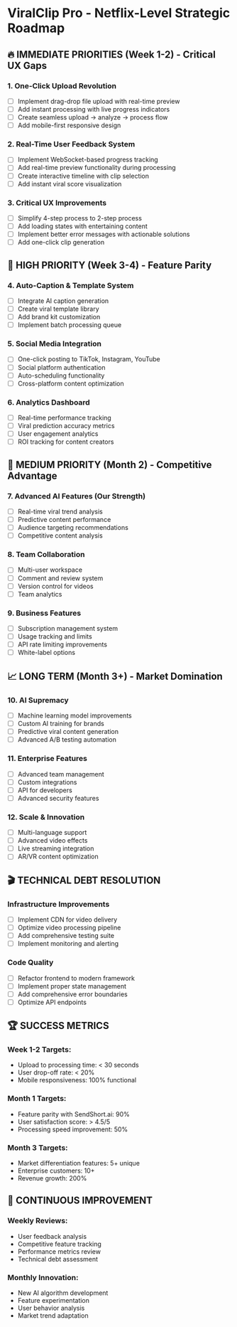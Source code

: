 
# ViralClip Pro - Netflix-Level Strategic Roadmap

## 🔥 IMMEDIATE PRIORITIES (Week 1-2) - Critical UX Gaps

### 1. One-Click Upload Revolution
- [ ] Implement drag-drop file upload with real-time preview
- [ ] Add instant processing with live progress indicators
- [ ] Create seamless upload → analyze → process flow
- [ ] Add mobile-first responsive design

### 2. Real-Time User Feedback System
- [ ] Implement WebSocket-based progress tracking
- [ ] Add real-time preview functionality during processing
- [ ] Create interactive timeline with clip selection
- [ ] Add instant viral score visualization

### 3. Critical UX Improvements
- [ ] Simplify 4-step process to 2-step process
- [ ] Add loading states with entertaining content
- [ ] Implement better error messages with actionable solutions
- [ ] Add one-click clip generation

## 🚀 HIGH PRIORITY (Week 3-4) - Feature Parity

### 4. Auto-Caption & Template System
- [ ] Integrate AI caption generation
- [ ] Create viral template library
- [ ] Add brand kit customization
- [ ] Implement batch processing queue

### 5. Social Media Integration
- [ ] One-click posting to TikTok, Instagram, YouTube
- [ ] Social platform authentication
- [ ] Auto-scheduling functionality
- [ ] Cross-platform content optimization

### 6. Analytics Dashboard
- [ ] Real-time performance tracking
- [ ] Viral prediction accuracy metrics
- [ ] User engagement analytics
- [ ] ROI tracking for content creators

## 🎯 MEDIUM PRIORITY (Month 2) - Competitive Advantage

### 7. Advanced AI Features (Our Strength)
- [ ] Real-time viral trend analysis
- [ ] Predictive content performance
- [ ] Audience targeting recommendations
- [ ] Competitive content analysis

### 8. Team Collaboration
- [ ] Multi-user workspace
- [ ] Comment and review system
- [ ] Version control for videos
- [ ] Team analytics

### 9. Business Features
- [ ] Subscription management system
- [ ] Usage tracking and limits
- [ ] API rate limiting improvements
- [ ] White-label options

## 📈 LONG TERM (Month 3+) - Market Domination

### 10. AI Supremacy
- [ ] Machine learning model improvements
- [ ] Custom AI training for brands
- [ ] Predictive viral content generation
- [ ] Advanced A/B testing automation

### 11. Enterprise Features
- [ ] Advanced team management
- [ ] Custom integrations
- [ ] API for developers
- [ ] Advanced security features

### 12. Scale & Innovation
- [ ] Multi-language support
- [ ] Advanced video effects
- [ ] Live streaming integration
- [ ] AR/VR content optimization

## 🎬 TECHNICAL DEBT RESOLUTION

### Infrastructure Improvements
- [ ] Implement CDN for video delivery
- [ ] Optimize video processing pipeline
- [ ] Add comprehensive testing suite
- [ ] Implement monitoring and alerting

### Code Quality
- [ ] Refactor frontend to modern framework
- [ ] Implement proper state management
- [ ] Add comprehensive error boundaries
- [ ] Optimize API endpoints

## 🏆 SUCCESS METRICS

### Week 1-2 Targets:
- Upload to processing time: < 30 seconds
- User drop-off rate: < 20%
- Mobile responsiveness: 100% functional

### Month 1 Targets:
- Feature parity with SendShort.ai: 90%
- User satisfaction score: > 4.5/5
- Processing speed improvement: 50%

### Month 3 Targets:
- Market differentiation features: 5+ unique
- Enterprise customers: 10+
- Revenue growth: 200%

## 🔄 CONTINUOUS IMPROVEMENT

### Weekly Reviews:
- User feedback analysis
- Competitive feature tracking
- Performance metrics review
- Technical debt assessment

### Monthly Innovation:
- New AI algorithm development
- Feature experimentation
- User behavior analysis
- Market trend adaptation
